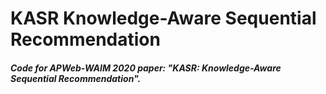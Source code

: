 # KASR Knowledge-Aware Sequential Recommendation

##### Code for APWeb-WAIM 2020 paper: "KASR: Knowledge-Aware Sequential Recommendation".
